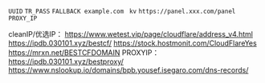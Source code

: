 ```UUID```
```TR_PASS```
```FALLBACK example.com ```
```kv```
```https://panel.xxx.com/panel```
```PROXY_IP```

cleanIP/优选IP：
https://www.wetest.vip/page/cloudflare/address_v4.html
https://ipdb.030101.xyz/bestcf/
https://stock.hostmonit.com/CloudFlareYes
https://mrxn.net/BESTCFDOMAIN
PROXYIP：
https://ipdb.030101.xyz/bestproxy/
https://www.nslookup.io/domains/bpb.yousef.isegaro.com/dns-records/

